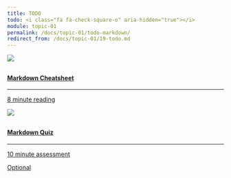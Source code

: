```yaml
---
title: TODO
todo: <i class="fa fa-check-square-o" aria-hidden="true"></i>
module: topic-01
permalink: /docs/topic-01/todo-markdown/
redirect_from: /docs/topic-01/19-todo.md
---
```


<div class="row text-center">
  <div class="col-lg-4">
      <div class="bs-component">
        <div class="list-group">
            <a href="https://github.com/adam-p/markdown-here/wiki/Markdown-Cheatsheet" class="list-group-item">
              <img src="../img/hw-icon-markdown.png" style="max-height: 100px; margin: auto; margin-bottom: 10px;" />
                <h4 class="list-group-item-heading">Markdown Cheatsheet</h4>
                <hr>
                <p class="list-group-item-text"><i class="fa fa-clock-o" aria-hidden="true"></i> 8 minute reading</p>
            </a>
          </div>
      </div>
  </div>
    <div class="col-lg-4">
        <div class="bs-component">
          <div class="list-group">
              <a href="{{ site.url }}/docs/topic-01/markdown-quiz" class="list-group-item">
                <img src="../img/hw-icon-quiz.png" style="max-height: 100px; margin: auto; margin-bottom: 10px;" />
                  <h4 class="list-group-item-heading">Markdown Quiz</h4>
                  <hr>
                  <p class="list-group-item-text"><i class="fa fa-clock-o" aria-hidden="true"></i> 10 minute assessment</p>
                  <p><span class="label label-warning">Optional</span></p>
              </a>
            </div>
        </div>
    </div>
</div>
